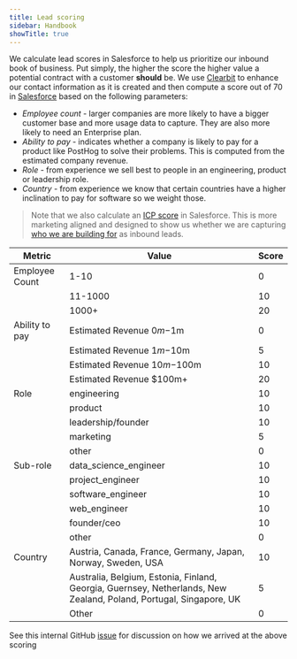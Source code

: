 ```yaml
---
title: Lead scoring
sidebar: Handbook
showTitle: true
---
```


We calculate lead scores in Salesforce to help us prioritize our inbound book of business.  Put simply, the higher the score the higher value a potential contract with a customer **should** be.
We use [Clearbit](https://clearbit.com/) to enhance our contact information as it is created and then compute a score out of 70 in [Salesforce](https://posthog.lightning.force.com/lightning/setup/ObjectManager/Lead/FieldsAndRelationships/00NVx000001lSDC/view) based on the following parameters:

- *Employee count* - larger companies are more likely to have a bigger customer base and more usage data to capture.  They are also more likely to need an Enterprise plan.
- *Ability to pay* - indicates whether a company is likely to pay for a product like PostHog to solve their problems.  This is computed from the estimated company revenue. 
- *Role* - from experience we sell best to people in an engineering, product or leadership role.
- *Country* - from experience we know that certain countries have a higher inclination to pay for software so we weight those.

> Note that we also calculate an [ICP score](/handbook/growth/marketing/icp) in Salesforce.  This is more marketing aligned and designed to show us whether we are capturing [who we are building for](/handbook/who-we-are-building-for) as inbound leads.

| Metric         | Value                                                                                                              | Score |
|----------------|--------------------------------------------------------------------------------------------------------------------|-------|
| Employee Count | 1-10                                                                                                               | 0     |
|                | 11-1000                                                                                                            | 10    |
|                | 1000+                                                                                                              | 20    |
| Ability to pay | Estimated Revenue $0m-$1m                                                                                          | 0     |
|                | Estimated Revenue $1m-$10m                                                                                         | 5     |
|                | Estimated Revenue $10m-$100m                                                                                       | 10    |
|                | Estimated Revenue $100m+                                                                                           | 20    |
| Role           | engineering                                                                                                        | 10    |
|                | product                                                                                                            | 10    |
|                | leadership/founder                                                                                                 | 10    |
|                | marketing                                                                                                          | 5     |
|                | other                                                                                                              | 0     |
| Sub-role       | data_science_engineer                                                                                              | 10    |
|                | project_engineer                                                                                                   | 10    |
|                | software_engineer                                                                                                  | 10    |
|                | web_engineer                                                                                                       | 10    |
|                | founder/ceo                                                                                                        | 10    |                 
|                | other                                                                                                              | 0     |
| Country        | Austria, Canada, France, Germany, Japan, Norway, Sweden, USA                                                       | 10    |
|                | Australia, Belgium, Estonia, Finland, Georgia, Guernsey, Netherlands, New Zealand, Poland, Portugal, Singapore, UK | 5     |
|                | Other                                                                                                              | 0     |


See this internal GitHub [issue](https://github.com/PostHog/company-internal/issues/1459) for discussion on how we arrived at the above scoring